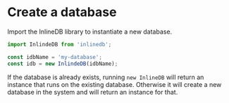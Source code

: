 # Create a database

Import the InlineDB library to instantiate a new database.

```js
import InlindeDB from 'inlinedb';

const idbName = 'my-database';
const idb = new InlindeDB(idbName);
```

If the database is already exists, running `new InlineDB` will return an instance that runs on the existing database. 
Otherwise it will create a new database in the system and will return an instance for that.
